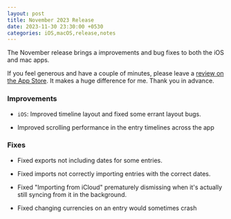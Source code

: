 ```yaml
---
layout: post
title: November 2023 Release
date: 2023-11-30 23:30:00 +0530
categories: iOS,macOS,release,notes
---
```


The November release brings a improvements and bug fixes to both the iOS and mac apps.

If you feel generous and have a couple of minutes, please leave a [review on the App Store](https://apps.apple.com/app/id1475098830?action=write-review). It makes a huge difference for me. Thank you in advance.

### Improvements

- `iOS`: Improved timeline layout and fixed some errant layout bugs.

- Improved scrolling performance in the entry timelines across the app

### Fixes

- Fixed exports not including dates for some entries.

- Fixed imports not correctly importing entries with the correct dates.

- Fixed "Importing from iCloud" prematurely dismissing when it's actually still syncing from it in the background.  

- Fixed changing currencies on an entry would sometimes crash
